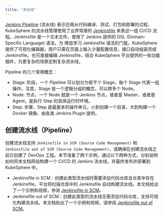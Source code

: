 ```yaml
---
title: "流水线"
---
```


[Jenkins Pipeline](https://jenkins.io/doc/book/pipeline/) (流水线) 表示应用从代码编译、测试、打包和部署的过程， KubeSphere 的流水线管理使用了业界常用的 [Jenkinsfile](https://jenkins.io/doc/book/pipeline/jenkinsfile/) 来表述一组 CI/CD 流程。Jenkinsfile 是一个文本文件，使用了 Jenkins 提供的 DSL (Domain-Specific Language) 语法。为 降低学习 Jenkinsfile 语法的门槛，KubeSphere 提供了可视化编辑器，用户只需在页面上输入少量配置信息，接口自动组装完成 Jenkinsfile。也可直接编辑 Jenkinsfile，结合 KubeSphere 平台提供的一些功能插件，为更复杂的场景定制复杂流水线。

Pipeline 的几个常用概念：  

- Stage: 阶段，一个 Pipeline 可以划分为若干个 Stage，每个 Stage 代表一组操作。注意，Stage 是一个逻辑分组的概念，可以跨多个 Node。
- Node: 节点，一个 Node 就是一个 Jenkins 节点，或者是 Master，或者是 Agent，是执行 Step 的具体运行时环境。
- Step: 步骤，Step 是最基本的操作单元，小到创建一个目录，大到构建一个 Docker 镜像，由各类 Jenkins Plugin 提供。

## 创建流水线（Pipeline）

创建流水线支持 `Jenkinsfile in SCM (Source Code Management)` 和 `Jenkinsfile out of SCM (Source Code Management)`，请确保在创建流水线之前已创建了 DevOps 工程。本节准备了两个示例，通过以下两种方式，分别说明如何将本文档网站构建一个 CI/CD 的 Jenkins 流水线，并最终发布并部署到 KubeSphere 中。

- Jenkinsfile in SCM：创建此类型流水线时需要添加代码仓库且仓库中存在 Jenkinsfile，平台将扫描仓库中的 Jenkinsfile 自动构建流水线。本文档给出了一个示例和视频，参阅 [Jenkinsfile in SCM](../../quick-start/jenkinsfile-in-scm)。
- Jenkinsfile out of SCM：创建此类型的流水线无需添加代码仓库，支持可视化构建流水线，本文档给出了一个示例和视频，请参阅 [Jenkinsfile out of SCM](../../quick-start/jenkinsfile-out-of-scm)。



  